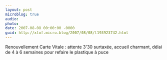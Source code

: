 ```yaml
---
layout: post
microblog: true
audio: 
photo: 
date: 2007-08-08 00:00:00 -0000
guid: http://xtof.micro.blog/2007/08/08/t193923742.html
---
```

Renouvellement Carte Vitale : attente 3'30 surtaxée, accueil charmant, délai de 4 à 6 semaines pour refaire le plastique à puce
